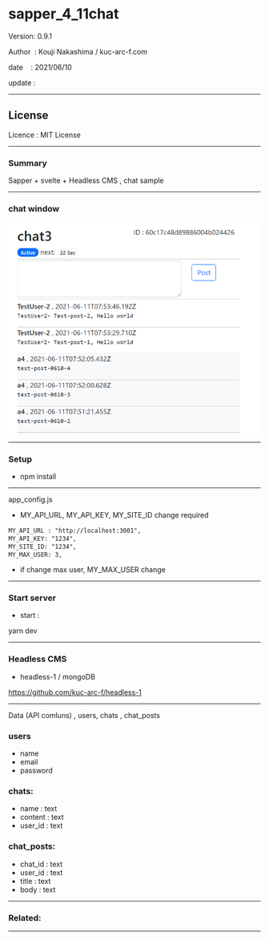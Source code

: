 ﻿# sapper_4_11chat

 Version: 0.9.1

 Author  : Kouji Nakashima / kuc-arc-f.com

 date    : 2021/06/10

 update  :

***
## License
Licence : MIT License

***
### Summary

Sapper + svelte + Headless CMS , chat sample

***
### chat window

![img](https://github.com/kuc-arc-f/screen-img/blob/master/web/2021/chats/ss-chat-0611a1.png?raw=true "")

***
### Setup

* npm install

***
app_config.js

* MY_API_URL, MY_API_KEY, MY_SITE_ID change required

```
MY_API_URL : "http://localhost:3001",
MY_API_KEY: "1234",
MY_SITE_ID: "1234",      
MY_MAX_USER: 3, 
```

* if change max user, MY_MAX_USER change

***
### Start server
* start :

yarn dev

***
### Headless CMS

* headless-1 / mongoDB

https://github.com/kuc-arc-f/headless-1

***
Data (API comluns) , users, chats , chat_posts

### users
* name
* email
* password

### chats:
* name : text
* content : text
* user_id : text

### chat_posts:
* chat_id : text
* user_id : text
* title : text
* body : text
***
### Related:

***

